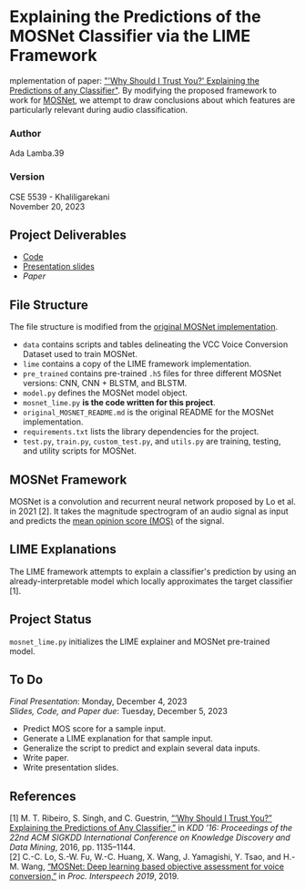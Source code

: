 # Explaining the Predictions of the MOSNet Classifier via the LIME Framework
mplementation of paper: ["'Why Should I Trust You?' Explaining the Predictions of any Classifier"](https://arxiv.org/pdf/1602.04938.pdf). By modifying the proposed framework to work for [MOSNet](https://arxiv.org/pdf/1904.08352.pdf), we attempt to draw conclusions about which features are particularly relevant during audio classification.

### Author
Ada Lamba.39

### Version
CSE 5539 - Khaliligarekani</br>
November 20, 2023

## Project Deliverables
- [Code](https://github.com/abarach/mosnet-lime)
- [Presentation slides](https://buckeyemailosu-my.sharepoint.com/:p:/r/personal/lamba_39_buckeyemail_osu_edu/Documents/2023.12.04_FinalProjectPresentation_Lamba_Sowah.pptx?d=wc18f462a9f3b4b0fb0672785b4bc809a&csf=1&web=1&e=or9dcY)
- *Paper*

## File Structure
The file structure is modified from the [original MOSNet implementation](https://github.com/lochenchou/MOSNet).
- `data` contains scripts and tables delineating the VCC Voice Conversion Dataset used to train MOSNet. 
- `lime` contains a copy of the LIME framework implementation.
- `pre_trained` contains pre-trained `.h5` files for three different MOSNet versions: CNN, CNN + BLSTM, and BLSTM.
- `model.py` defines the MOSNet model object.
- `mosnet_lime.py` **is the code written for this project**.
- `original_MOSNET_README.md` is the original README for the MOSNet implementation. 
- `requirements.txt` lists the library dependencies for the project. 
- `test.py`, `train.py`, `custom_test.py`, and `utils.py` are training, testing, and utility scripts for MOSNet. 

## MOSNet Framework
MOSNet is a convolution and recurrent neural network proposed by Lo et al. in 2021 [2]. It takes the magnitude spectrogram of an audio signal as input and predicts the [mean opinion score (MOS)](https://en.wikipedia.org/wiki/Mean_opinion_score) of the signal. 

## LIME Explanations 
The LIME framework attempts to explain a classifier's prediction by using an already-interpretable model which locally approximates the target classifier [1]. 

## Project Status
`mosnet_lime.py` initializes the LIME explainer and MOSNet pre-trained model. 

## To Do
*Final Presentation*: Monday, December 4, 2023 </br>
*Slides, Code, and Paper due*: Tuesday, December 5, 2023

- Predict MOS score for a sample input.
- Generate a LIME explanation for that sample input.
- Generalize the script to predict and explain several data inputs. 
- Write paper. 
- Write presentation slides. 

## References
[1] M. T. Ribeiro, S. Singh, and C. Guestrin, [“‘Why Should I Trust You?” Explaining the Predictions of Any Classifier,”](https://arxiv.org/pdf/1602.04938.pdf) in *KDD ’16: Proceedings of the 22nd ACM SIGKDD International Conference on Knowledge Discovery and Data Mining*, 2016, pp. 1135–1144.</br>
[2] C.-C. Lo, S.-W. Fu, W.-C. Huang, X. Wang, J. Yamagishi, Y. Tsao, and H.-M. Wang, [“MOSNet: Deep learning based objective assessment for voice conversion,”](https://arxiv.org/pdf/1904.08352.pdf) in *Proc. Interspeech 2019*, 2019.
